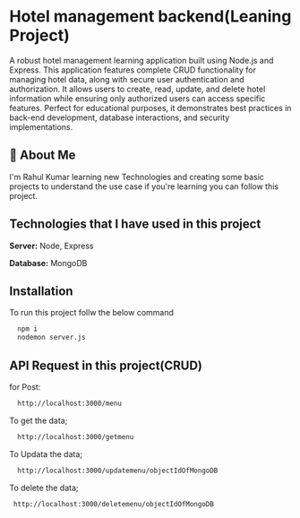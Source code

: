 
# Hotel management backend(Leaning Project)

A robust hotel management learning application built using Node.js and Express. This application features complete CRUD functionality for managing hotel data, along with secure user authentication and authorization. It allows users to create, read, update, and delete hotel information while ensuring only authorized users can access specific features. Perfect for educational purposes, it demonstrates best practices in back-end development, database interactions, and security implementations.


## 🚀 About Me
I'm Rahul Kumar learning new Technologies and creating some basic projects to understand the use case if you're learning you can follow this project.


## Technologies that I have used in this project
**Server:** Node, Express

**Database:** MongoDB


## Installation

To run this project follw the below command

```bash
  npm i   
  nodemon server.js
```

## API Request in this project(CRUD)
 for Post: 

```bash
  http://localhost:3000/menu
```

To get the data; 

```bash
  http://localhost:3000/getmenu
```

To Updata the data; 

```bash
  http://localhost:3000/updatemenu/objectIdOfMongoDB
```

To delete the data; 

```bash
 http://localhost:3000/deletemenu/objectIdOfMongoDB
```



    
